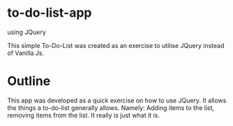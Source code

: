 # to-do-list-app
using JQuery

This simple To-Do-List was created as an exercise to utilise JQuery instead of Vanilla Js.


# Outline
This app was developed as a quick exercise on how to use JQuery. It allows the things a to-do-list generally allows.
Namely: Adding items to the list, removing items from the list. 
It really is just what it is.